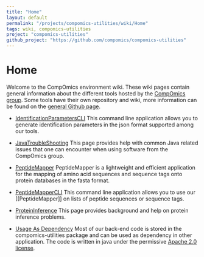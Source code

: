 ```yaml
---
title: "Home"
layout: default
permalink: "/projects/compomics-utilities/wiki/Home"
tags: wiki, compomics-utilities
project: "compomics-utilities"
github_project: "https://github.com/compomics/compomics-utilities"
---
```


# Home
Welcome to the CompOmics environment wiki. These wiki pages contain general information about the different tools hosted by the [CompOmics group](https://compomics.com/). Some tools have their own repository and wiki, more information can be found on the [general Github page](https://compomics.github.io/).

* [IdentificationParametersCLI](/projects/compomics-utilities/wiki/IdentificationParametersCLI)
This command line application allows you to generate identification parameters in the json format supported among our tools.

* [JavaTroubleShooting](/projects/compomics-utilities/wiki/JavaTroubleShooting)
This page provides help with common Java related issues that one can encounter when using software from the CompOmics group.

* [PeptideMapper](/projects/compomics-utilities/wiki/PeptideMapper)
PeptideMapper is a lightweight and efficient application for the mapping of amino acid sequences and sequence tags onto protein databases in the fasta format.

* [PeptideMapperCLI](/projects/compomics-utilities/wiki/PeptideMapperCLI)
This command line application allows you to use our [[PeptideMapper]] on lists of peptide sequences or sequence tags.

* [ProteinInference](/projects/compomics-utilities/wiki/ProteinInference)
This page provides background and help on protein inference problems.

* [Usage As Dependency](/projects/compomics-utilities/wiki/UsageAsDependency)
Most of our back-end code is stored in the compomics-utilities package and can be used as dependency in other application. The code is written in java under the permissive [Apache 2.0 license](https://www.apache.org/licenses/LICENSE-2.0).